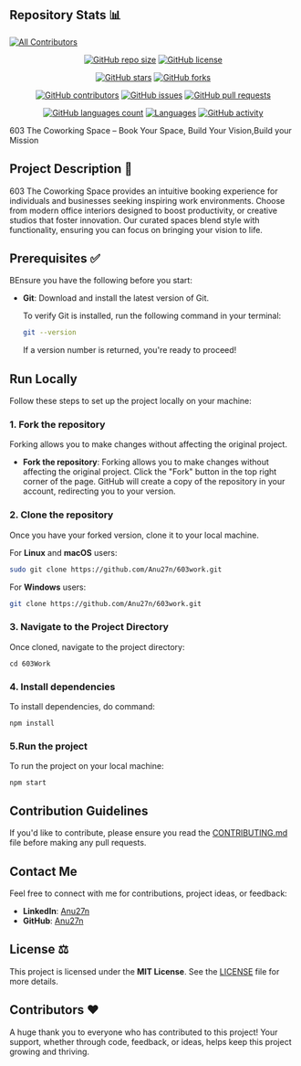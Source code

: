 ## Repository Stats 📊
<!-- ALL-CONTRIBUTORS-BADGE:START - Do not remove or modify this section -->
[![All Contributors](https://img.shields.io/badge/all_contributors-0-orange.svg?style=flat-square)](#contributors-)
<!-- ALL-CONTRIBUTORS-BADGE:END -->

<div align="center">

[![GitHub repo size](https://img.shields.io/github/repo-size/Anu27n/603work?style=for-the-badge)](https://github.com/Anu27n/603work)
[![GitHub license](https://img.shields.io/github/license/Anu27n/603work?style=for-the-badge)](https://github.com/Anu27n/603work/blob/main/LICENSE)

</div>

<div align="center">

[![GitHub stars](https://img.shields.io/github/stars/Anu27n/603work?style=for-the-badge)](https://github.com/Anu27n/603work/stargazers)
[![GitHub forks](https://img.shields.io/github/forks/Anu27n/603work?style=for-the-badge)](https://github.com/Anu27n/603work/network)

</div>

<div align="center">

[![GitHub contributors](https://img.shields.io/github/contributors/Anu27n/603work?style=for-the-badge)](https://github.com/Anu27n/603work/graphs/contributors)
[![GitHub issues](https://img.shields.io/github/issues/Anu27n/603work?style=for-the-badge)](https://github.com/Anu27n/603work/issues)
[![GitHub pull requests](https://img.shields.io/github/issues-pr/Anu27n/603work?style=for-the-badge)](https://github.com/Anu27n/603work/pulls)

</div>

<div align="center">

[![GitHub languages count](https://img.shields.io/github/languages/count/Anu27n/603work?style=for-the-badge)](https://github.com/Anu27n/603work)
[![Languages](https://img.shields.io/github/languages/top/Anu27n/603work?style=for-the-badge)](https://github.com/Anu27n/603work)
[![GitHub activity](https://img.shields.io/github/commit-activity/m/Anu27n/603work?style=for-the-badge)](https://github.com/Anu27n/603work/pulse)

</div>

603 The Coworking Space – Book Your Space, Build Your Vision,Build your Mission

## Project Description 📝

603 The Coworking Space provides an intuitive booking experience for individuals and businesses seeking inspiring work environments. Choose from modern office interiors designed to boost productivity, or creative studios that foster innovation. Our curated spaces blend style with functionality, ensuring you can focus on bringing your vision to life.

## Prerequisites ✅

BEnsure you have the following before you start:

- **Git**: Download and install the latest version of Git.

  To verify Git is installed, run the following command in your terminal:

  ```bash
  git --version
  ```

  If a version number is returned, you're ready to proceed!

## Run Locally

Follow these steps to set up the project locally on your machine:

### 1. Fork the repository

Forking allows you to make changes without affecting the original project.

- **Fork the repository**: Forking allows you to make changes without affecting the original project. Click the "Fork" button in the top right corner of the page. GitHub will create a copy of the repository in your account, redirecting you to your version.

### 2. Clone the repository

Once you have your forked version, clone it to your local machine.

For **Linux** and **macOS** users:

```bash
sudo git clone https://github.com/Anu27n/603work.git
```

For **Windows** users:

```bash
git clone https://github.com/Anu27n/603work.git
```

### 3. Navigate to the Project Directory

Once cloned, navigate to the project directory:

```windows
cd 603Work
```

### 4. Install dependencies

To install dependencies, do command:

```windows
npm install
```

### 5.Run the project

To run the project on your local machine:

```windows
npm start
```

## Contribution Guidelines

If you'd like to contribute, please ensure you read the [CONTRIBUTING.md](./CONTRIBUTING.md) file before making any pull requests.

## Contact Me

Feel free to connect with me for contributions, project ideas, or feedback:

- **LinkedIn**: [Anu27n](https://www.linkedin.com/in/anubhav-jain27n/)
- **GitHub**: [Anu27n](https://github.com/Anu27n)

## License ⚖️

This project is licensed under the **MIT License**. See the [LICENSE](./LICENSE) file for more details.

## Contributors ❤️

A huge thank you to everyone who has contributed to this project! Your support, whether through code, feedback, or ideas, helps keep this project growing and thriving.
<!-- ALL-CONTRIBUTORS-LIST:START - Do not remove or modify this section -->
<!-- prettier-ignore-start -->
<!-- markdownlint-disable -->
<!-- markdownlint-restore -->
<!-- prettier-ignore-end -->
<!-- ALL-CONTRIBUTORS-LIST:END -->
